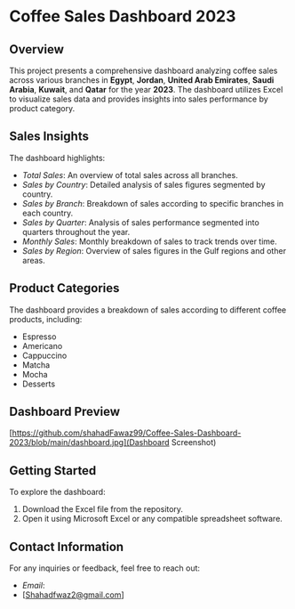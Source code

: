 # Coffee Sales Dashboard 2023

## Overview
This project presents a comprehensive dashboard analyzing coffee sales across various branches in **Egypt**, **Jordan**, **United Arab Emirates**, **Saudi Arabia**, **Kuwait**, and **Qatar** for the year **2023**. The dashboard utilizes Excel to visualize sales data and provides insights into sales performance by product category.

## Sales Insights
The dashboard highlights:
- *Total Sales*: An overview of total sales across all branches.
- *Sales by Country*: Detailed analysis of sales figures segmented by country.
- *Sales by Branch*: Breakdown of sales according to specific branches in each country.
- *Sales by Quarter*: Analysis of sales performance segmented into quarters throughout the year.
- *Monthly Sales*: Monthly breakdown of sales to track trends over time.
- *Sales by Region*: Overview of sales figures in the Gulf regions and other areas.

## Product Categories
The dashboard provides a breakdown of sales according to different coffee products, including:
- Espresso
- Americano
- Cappuccino
- Matcha
- Mocha
- Desserts

## Dashboard Preview
[https://github.com/shahadFawaz99/Coffee-Sales-Dashboard-2023/blob/main/dashboard.jpg](Dashboard Screenshot)

## Getting Started
To explore the dashboard:
1. Download the Excel file from the repository.
2. Open it using Microsoft Excel or any compatible spreadsheet software.

## Contact Information
For any inquiries or feedback, feel free to reach out:
- *Email*:
-  [Shahadfwaz2@gmail.com]
